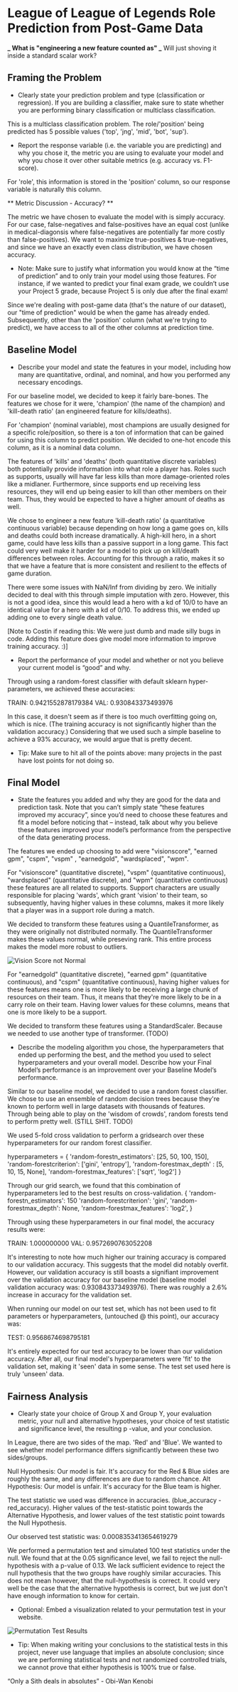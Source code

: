 # League of League of Legends Role Prediction from Post-Game Data

**_ What is "engineering a new feature counted as" _**
Will just shoving it inside a standard scalar work?

## Framing the Problem

-   Clearly state your prediction problem and type (classification or regression). If you are building a classifier, make sure to state whether you are performing binary classification or multiclass classification.

This is a multiclass classification problem. The role/'position' being predicted has 5 possible values ('top', 'jng', 'mid', 'bot', 'sup').

-   Report the response variable (i.e. the variable you are predicting) and why you chose it, the metric you are using to evaluate your model and why you chose it over other suitable metrics (e.g. accuracy vs. F1-score).

For 'role', this information is stored in the 'position' column, so our response variable is naturally this column.

** Metric Discussion - Accuracy? **

The metric we have chosen to evaluate the model with is simply accuracy. For our case, false-negatives and false-positives have an equal cost (unlike in medical-diagonsis where false-negatives are potentially far more costly than false-positives). We want to maximize true-positives & true-negatives, and since we have an exactly even class distribution, we have chosen accuracy.

-   Note: Make sure to justify what information you would know at the “time of prediction” and to only train your model using those features. For instance, if we wanted to predict your final exam grade, we couldn’t use your Project 5 grade, because Project 5 is only due after the final exam!

Since we're dealing with post-game data (that's the nature of our dataset), our "time of prediction" would be when the game has already ended. Subsequently, other than the 'position' column (what we're trying to predict), we have access to all of the other columns at prediction time.

## Baseline Model

-   Describe your model and state the features in your model, including how many are quantitative, ordinal, and nominal, and how you performed any necessary encodings.

For our baseline model, we decided to keep it fairly bare-bones. The features we chose for it were, 'champion' (the name of the champion) and 'kill-death ratio' (an engineered feature for kills/deaths).

For 'champion' (nominal variable), most champions are usually designed for a specific role/position, so there is a ton of information that can be gained for using this column to predict position. We decided to one-hot encode this column, as it is a nominal data column.

The features of 'kills' and 'deaths' (both quantitative discrete variables) both potentially provide information into what role a player has. Roles such as supports, usually will have far less kills than more damage-oriented roles like a midlaner. Furthermore, since supports end up receiving less resources, they will end up being easier to kill than other members on their team. Thus, they would be expected to have a higher amount of deaths as well.

We chose to engineer a new feature 'kill-death ratio' (a quantitative continuous variable) because depending on how long a game goes on, kills and deaths could both increase dramatically. A high-kill hero, in a short game, could have less kills than a passive support in a long game. This fact could very well make it harder for a model to pick up on kill/death differences between roles. Accounting for this through a ratio, makes it so that we have a feature that is more consistent and resilient to the effects of game duration.

There were some issues with NaN/Inf from dividing by zero. We initially decided to deal with this through simple imputation with zero. However, this is not a good idea, since this would lead a hero with a kd of 10/0 to have an identical value for a hero with a kd of 0/10. To address this, we ended up adding one to every single death value.

[Note to Costin if reading this: We were just dumb and made silly bugs in code. Adding this feature does give model more information to improve training accuracy. :)]

-   Report the performance of your model and whether or not you believe your current model is “good” and why.

Through using a random-forest classifier with default sklearn hyper-parameters, we achieved these accuracies:

TRAIN: 0.9421552878179384
VAL: 0.930843373493976

In this case, it doesn't seem as if there is too much overfitting going on, which is nice. (The training accuracy is not significantly higher than the validation accuracy.) Considering that we used such a simple baseline to achieve a 93% accuracy, we would argue that is pretty decent.

-   Tip: Make sure to hit all of the points above: many projects in the past have lost points for not doing so.

## Final Model

-   State the features you added and why they are good for the data and prediction task. Note that you can’t simply state “these features improved my accuracy”, since you’d need to choose these features and fit a model before noticing that – instead, talk about why you believe these features improved your model’s performance from the perspective of the data generating process.

The features we ended up choosing to add were "visionscore", "earned gpm", "cspm", "vspm" , "earnedgold", "wardsplaced", "wpm".

For "visionscore" (quantitative discrete), "vspm" (quantitative continuous), "wardsplaced" (quantitative discrete), and "wpm" (quantitative continuous) these features are all related to supports. Support characters are usually responsible for placing 'wards', which grant 'vision' to their team, so subsequently, having higher values in these columns, makes it more likely that a player was in a support role during a match.

We decided to transform these features using a QuantileTransformer, as they were originally not distributed normally. The QuantileTransformer makes these values normal, while preseving rank. This entire process makes the model more robust to outliers.

![Vision Score not Normal](images/fairness-teststats.png)

For "earnedgold" (quantitative discrete), "earned gpm" (quantitative continuous), and "cspm" (quantitative continuous), having higher values for these features means one is more likely to be receiving a large chunk of resources on their team. Thus, it means that they're more likely to be in a carry role on their team. Having lower values for these columns, means that one is more likely to be a support.

We decided to transform these features using a StandardScaler. Because we needed to use another type of transformer. (TODO)

-   Describe the modeling algorithm you chose, the hyperparameters that ended up performing the best, and the method you used to select hyperparameters and your overall model. Describe how your Final Model’s performance is an improvement over your Baseline Model’s performance.

Similar to our baseline model, we decided to use a random forest classifier. We chose to use an ensemble of random decision trees because they're known to perform well in large datasets with thousands of features. Through being able to play on the 'wisdom of crowds', random forests tend to perform pretty well. (STILL SHIT. TODO)

We used 5-fold cross validation to perform a gridsearch over these hyperparameters for our random forest classifier.

hyperparameters = {
'random-forestn_estimators': [25, 50, 100, 150],
'random-forestcriterion': ['gini', 'entropy'],
'random-forestmax_depth' : [5, 10, 15, None],
'random-forestmax_features': ['sqrt', 'log2']
}

Through our grid search, we found that this combination of hyperparameters led to the best results on cross-validation.
{
'random-forestn_estimators': 150
'random-forestcriterion': 'gini',
'random-forestmax_depth': None,
'random-forestmax_features': 'log2',
}

Through using these hyperparameters in our final model, the accuracy results were:

TRAIN: 1.000000000
VAL: 0.9572690763052208

It's interesting to note how much higher our training accuracy is compared to our validation accuracy. This suggests that the model did notably overfit. However, our validation accuracy is still boasts a signifiant improvement over the validation accuracy for our baseline model (baseline model validation accuracy was: 0.930843373493976). There was roughly a 2.6% increase in accuracy for the validation set.

When running our model on our test set, which has not been used to fit parameters or hyperparameters, (untouched @ this point), our accuracy was:

TEST: 0.9568674698795181

It's entirely expected for our test accuracy to be lower than our validation accuracy. After all, our final model's hyperparameters were 'fit' to the validation set, making it 'seen' data in some sense. The test set used here is truly 'unseen' data.

## Fairness Analysis

-   Clearly state your choice of Group X and Group Y, your evaluation metric, your null and alternative hypotheses, your choice of test statistic and significance level, the resulting p
    -value, and your conclusion.

In League, there are two sides of the map. 'Red' and 'Blue'. We wanted to see whether model performance differs significantly between these two sides/groups.

Null Hypothesis: Our model is fair. It's accuracy for the Red & Blue sides are roughly the same, and any differences are due to random chance.
Alt Hypothesis: Our model is unfair. It's accuracy for the Blue team is higher.

The test statistic we used was difference in accuracies. (blue_accuracy - red_accuracy). Higher values of the test-statistic point towards the Alternative Hypothesis, and lower values of the test statistic point towards the Null Hypothesis.

Our observed test statistic was: 0.0008353413654619279

We performed a permutation test and simulated 100 test statistics under the null. We found that at the 0.05 significance level, we fail to reject the null-hypothesis with a p-value of 0.13. We lack sufficient evidence to reject the null hypothesis that the two groups have roughly similar accuracies. This does not mean however, that the null-hypothesis is correct. It could very well be the case that the alternative hypothesis is correct, but we just don't have enough information to know for certain.

-   Optional: Embed a visualization related to your permutation test in your website.

![Permutation Test Results](images/fairness-teststats.png)

-   Tip: When making writing your conclusions to the statistical tests in this project, never use language that implies an absolute conclusion; since we are performing statistical tests and not randomized controlled trials, we cannot prove that either hypothesis is 100% true or false.

“Only a Sith deals in absolutes” - Obi-Wan Kenobi
